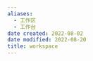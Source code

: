 ```yaml
---
aliases:
  - 工作区
  - 工作台
date created: 2022-08-02
date modified: 2022-08-20
title: workspace
---
```

